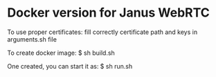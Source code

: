 Docker version for Janus WebRTC
===============================

To use proper certificates:
fill correctly certificate path and keys in arguments.sh file
 
To create docker image:
$ sh build.sh

One created, you can start it as:
$ sh run.sh


